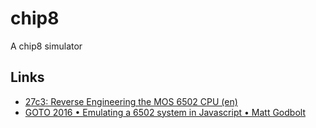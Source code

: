 # chip8
A chip8 simulator

## Links
- [27c3: Reverse Engineering the MOS 6502 CPU (en)](https://www.youtube.com/watch?v=fWqBmmPQP40)
- [GOTO 2016 • Emulating a 6502 system in Javascript • Matt Godbolt](https://www.youtube.com/watch?v=7WuRq-Wmw5o)
